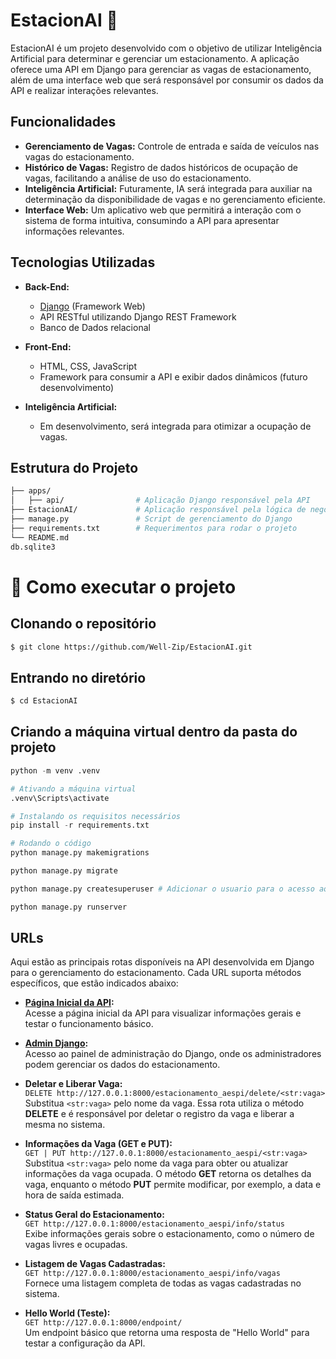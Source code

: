 # EstacionAI 🚗

EstacionAI é um projeto desenvolvido com o objetivo de utilizar Inteligência Artificial para determinar e gerenciar um estacionamento. A aplicação oferece uma API em Django para gerenciar as vagas de estacionamento, além de uma interface web que será responsável por consumir os dados da API e realizar interações relevantes.

## Funcionalidades

- **Gerenciamento de Vagas:** Controle de entrada e saída de veículos nas vagas do estacionamento.
- **Histórico de Vagas:** Registro de dados históricos de ocupação de vagas, facilitando a análise de uso do estacionamento.
- **Inteligência Artificial:** Futuramente, IA será integrada para auxiliar na determinação da disponibilidade de vagas e no gerenciamento eficiente.
- **Interface Web:** Um aplicativo web que permitirá a interação com o sistema de forma intuitiva, consumindo a API para apresentar informações relevantes.

## Tecnologias Utilizadas

- **Back-End:**
  - [Django](https://www.djangoproject.com/) (Framework Web)
  - API RESTful utilizando Django REST Framework
  - Banco de Dados relacional

- **Front-End:**
  - HTML, CSS, JavaScript
  - Framework para consumir a API e exibir dados dinâmicos (futuro desenvolvimento)

- **Inteligência Artificial:**
  - Em desenvolvimento, será integrada para otimizar a ocupação de vagas.

## Estrutura do Projeto

```bash
├── apps/
│   ├── api/                # Aplicação Django responsável pela API
├── EstacionAI/             # Aplicação responsável pela lógica de negócios do estacionamento
├── manage.py               # Script de gerenciamento do Django
├── requirements.txt        # Requerimentos para rodar o projeto
└── README.md      
db.sqlite3      
```

# 🚀 Como executar o projeto

## Clonando o repositório
```bash
$ git clone https://github.com/Well-Zip/EstacionAI.git
```
## Entrando no diretório 
```bash
$ cd EstacionAI
```
## Criando a máquina virtual dentro da pasta do projeto
```python
python -m venv .venv 

# Ativando a máquina virtual
.venv\Scripts\activate

# Instalando os requisitos necessários 
pip install -r requirements.txt
```
```python
# Rodando o código 
python manage.py makemigrations

python manage.py migrate

python manage.py createsuperuser # Adicionar o usuario para o acesso ao django admin

python manage.py runserver
```

## URLs

Aqui estão as principais rotas disponíveis na API desenvolvida em Django para o gerenciamento do estacionamento. Cada URL suporta métodos específicos, que estão indicados abaixo:

- **[Página Inicial da API](http://127.0.0.1:8000/):**  
  Acesse a página inicial da API para visualizar informações gerais e testar o funcionamento básico.

- **[Admin Django](http://127.0.0.1:8000/admin):**  
  Acesso ao painel de administração do Django, onde os administradores podem gerenciar os dados do estacionamento.

- **Deletar e Liberar Vaga:**  
  `DELETE http://127.0.0.1:8000/estacionamento_aespi/delete/<str:vaga>`  
  Substitua `<str:vaga>` pelo nome da vaga. Essa rota utiliza o método **DELETE** e é responsável por deletar o registro da vaga e liberar a mesma no sistema.

- **Informações da Vaga (GET e PUT):**  
  `GET | PUT http://127.0.0.1:8000/estacionamento_aespi/<str:vaga>`  
  Substitua `<str:vaga>` pelo nome da vaga para obter ou atualizar informações da vaga ocupada. O método **GET** retorna os detalhes da vaga, enquanto o método **PUT** permite modificar, por exemplo, a data e hora de saída estimada.

- **Status Geral do Estacionamento:**  
  `GET http://127.0.0.1:8000/estacionamento_aespi/info/status`  
  Exibe informações gerais sobre o estacionamento, como o número de vagas livres e ocupadas.

- **Listagem de Vagas Cadastradas:**  
  `GET http://127.0.0.1:8000/estacionamento_aespi/info/vagas`  
  Fornece uma listagem completa de todas as vagas cadastradas no sistema.

- **Hello World (Teste):**  
  `GET http://127.0.0.1:8000/endpoint/`  
  Um endpoint básico que retorna uma resposta de "Hello World" para testar a configuração da API.
